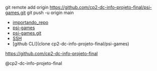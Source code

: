 git remote add origin https://github.com/cp2-dc-info-projeto-final/psi-games.git
git push -u origin main

- [importando_repo](importando_repo)
- [psi-games](https://github.com/cp2-dc-info-projeto-final/psi-games)
- [psi-games.git](https://github.com/cp2-dc-info-projeto-final/psi-games.git)
- [SSH](cp2-dc-info-projeto-final/psi-games.git)
- [github CLI](clone cp2-dc-info-projeto-final/psi-games)

https://github.com/cp2-dc-info-projeto-final

@cp2-dc-info-projeto-final
